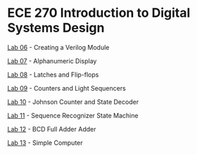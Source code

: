 # ECE 270 Introduction to Digital Systems Design

[Lab 06](https://github.com/Andrew-Gan/ece-undergrad/blob/master/Digital-System-Design/Lab06/lab6.v) - Creating a Verilog Module  
  
[Lab 07](https://github.com/Andrew-Gan/ece-undergrad/blob/master/Digital-System-Design/Lab07/lab7.v) - Alphanumeric Display  
  
[Lab 08](https://github.com/Andrew-Gan/ece-undergrad/tree/master/Digital-System-Design/Lab08) - Latches and Flip-flops  
  
[Lab 09](https://github.com/Andrew-Gan/ece-undergrad/tree/master/Digital-System-Design/Lab09) - Counters and Light Sequencers  
  
[Lab 10](https://github.com/Andrew-Gan/ece-undergrad/tree/master/Digital-System-Design/Lab10) - Johnson Counter and State Decoder  
  
[Lab 11](https://github.com/Andrew-Gan/ece-undergrad/tree/master/Digital-System-Design/Lab11) - Sequence Recognizer State Machine  
  
[Lab 12](https://github.com/Andrew-Gan/ece-undergrad/blob/master/Digital-System-Design/Lab12/gan35_lab12.v) - BCD Full Adder Adder  
  
[Lab 13](https://github.com/Andrew-Gan/ece-undergrad/blob/master/Digital-System-Design/Lab13/gan35_lab13.v) - Simple Computer
